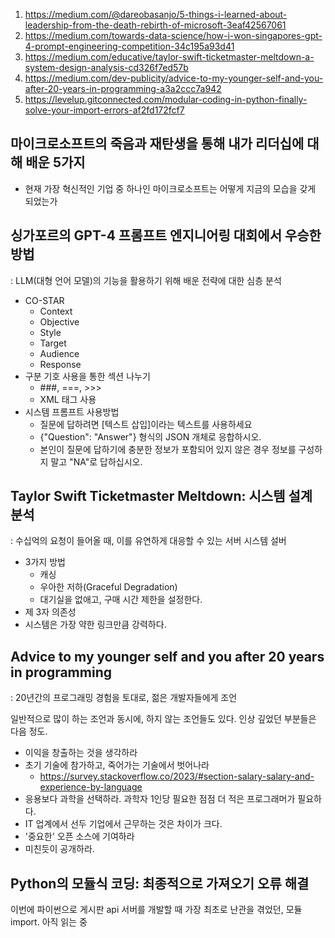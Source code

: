 1. https://medium.com/@dareobasanjo/5-things-i-learned-about-leadership-from-the-death-rebirth-of-microsoft-3eaf42567061
2. https://medium.com/towards-data-science/how-i-won-singapores-gpt-4-prompt-engineering-competition-34c195a93d41
3. https://medium.com/educative/taylor-swift-ticketmaster-meltdown-a-system-design-analysis-cd326f7ed57b
4. https://medium.com/dev-publicity/advice-to-my-younger-self-and-you-after-20-years-in-programming-a3a2ccc7a942
5. https://levelup.gitconnected.com/modular-coding-in-python-finally-solve-your-import-errors-af2fd172fcf7


## 마이크로소프트의 죽음과 재탄생을 통해 내가 리더십에 대해 배운 5가지

* 현재 가장 혁신적인 기업 중 하나인 마이크로소프트는 어떻게 지금의 모습을 갖게 되었는가

## 싱가포르의 GPT-4 프롬프트 엔지니어링 대회에서 우승한 방법
: LLM(대형 언어 모델)의 기능을 활용하기 위해 배운 전략에 대한 심층 분석

* CO-STAR
  * Context
  * Objective
  * Style
  * Target
  * Audience
  * Response
* 구분 기호 사용을 통한 섹션 나누기
  * ###, ===, >>>
  * XML 태그 사용
* 시스템 프롬프트 사용방법
  * 질문에 답하려면 [텍스트 삽입]이라는 텍스트를 사용하세요
  * {"Question": "Answer"} 형식의 JSON 개체로 응합하시오.
  * 본인이 질문에 답하기에 충분한 정보가 포함되어 있지 않은 경우 정보를 구성하지 말고 "NA"로 답하십시오.


## Taylor Swift Ticketmaster Meltdown: 시스템 설계 분석
: 수십억의 요청이 들어올 때, 이를 유연하게 대응할 수 있는 서버 시스템 설버

* 3가지 방법
  * 캐싱
  * 우아한 저하(Graceful Degradation)
  * 대기실을 없애고, 구매 시간 제한을 설정한다.
* 제 3자 의존성
* 시스템은 가장 약한 링크만큼 강력하다.

## Advice to my younger self and you after 20 years in programming
: 20년간의 프로그래밍 경험을 토대로, 젊은 개발자들에게 조언

일반적으로 많이 하는 조언과 동시에, 하지 않는 조언들도 있다. 인상 깊었던 부분들은 다음 정도.

* 이익을 창출하는 것을 생각하라
* 초기 기술에 참가하고, 죽어가는 기술에서 벗어나라
  * https://survey.stackoverflow.co/2023/#section-salary-salary-and-experience-by-language
* 응용보다 과학을 선택하라. 과학자 1인당 필요한 점점 더 적은 프로그래머가 필요하다.
* IT 업계에서 선두 기업에서 근무하는 것은 차이가 크다.
* '중요한' 오픈 소스에 기여하라
* 미친듯이 공개하라.

## Python의 모듈식 코딩: 최종적으로 가져오기 오류 해결

이번에 파이썬으로 게시판 api 서버를 개발할 때 가장 최초로 난관을 겪었던, 모듈 import. 아직 읽는 중